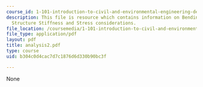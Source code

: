 ```yaml
---
course_id: 1-101-introduction-to-civil-and-environmental-engineering-design-i-fall-2006
description: This file is resource which contains information on Bending, Torsion,
  Structure Stiffness and Stress considerations.
file_location: /coursemedia/1-101-introduction-to-civil-and-environmental-engineering-design-i-fall-2006/b304c0d4cac7d7c1876d6d330b90bc3f_analysis2.pdf
file_type: application/pdf
layout: pdf
title: analysis2.pdf
type: course
uid: b304c0d4cac7d7c1876d6d330b90bc3f

---
```

None
